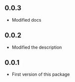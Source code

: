 ## 0.0.3

- Modified docs

## 0.0.2

- Modified the description

## 0.0.1

- First version of this package
